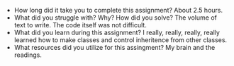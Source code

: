 - How long did it take you to complete this assignment?
About 2.5 hours.
- What did you struggle with? Why? How did you solve?
The volume of text to write. The code itself was not difficult.
- What did you learn during this assignment?
I really, really, really, really learned how to make classes and control inheritence from other classes.
- What resources did you utilize for this assingment?
My brain and the readings.